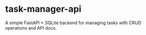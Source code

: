 # task-manager-api
A simple FastAPI + SQLite backend for managing tasks with CRUD operations and API docs.
